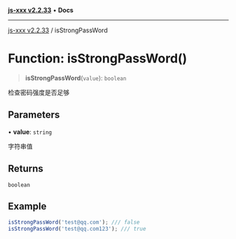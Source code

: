 [**js-xxx v2.2.33**](../README.md) • **Docs**

***

[js-xxx v2.2.33](../README.md) / isStrongPassWord

# Function: isStrongPassWord()

> **isStrongPassWord**(`value`): `boolean`

检查密码强度是否足够

## Parameters

• **value**: `string`

字符串值

## Returns

`boolean`

## Example

```ts
isStrongPassWord('test@qq.com'); /// false
isStrongPassWord('test@qq.com123'); /// true
```
